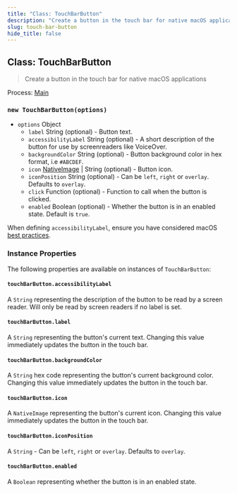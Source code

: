 ```yaml
---
title: "Class: TouchBarButton"
description: "Create a button in the touch bar for native macOS applications"
slug: touch-bar-button
hide_title: false
---
```


## Class: TouchBarButton

> Create a button in the touch bar for native macOS applications

Process: [Main](latest/glossary.md#main-process)

### `new TouchBarButton(options)`

* `options` Object
  * `label` String (optional) - Button text.
  * `accessibilityLabel` String (optional) - A short description of the button for use by screenreaders like VoiceOver.
  * `backgroundColor` String (optional) - Button background color in hex format,
    i.e `#ABCDEF`.
  * `icon` [NativeImage](latest/api/native-image.md) | String (optional) - Button icon.
  * `iconPosition` String (optional) - Can be `left`, `right` or `overlay`. Defaults to `overlay`.
  * `click` Function (optional) - Function to call when the button is clicked.
  * `enabled` Boolean (optional) - Whether the button is in an enabled state.  Default is `true`.

When defining `accessibilityLabel`, ensure you have considered macOS [best practices](https://developer.apple.com/documentation/appkit/nsaccessibilitybutton/1524910-accessibilitylabel?language=objc).

### Instance Properties

The following properties are available on instances of `TouchBarButton`:

#### `touchBarButton.accessibilityLabel`

A `String` representing the description of the button to be read by a screen reader. Will only be read by screen readers if no label is set.

#### `touchBarButton.label`

A `String` representing the button's current text. Changing this value immediately updates the button
in the touch bar.

#### `touchBarButton.backgroundColor`

A `String` hex code representing the button's current background color. Changing this value immediately updates
the button in the touch bar.

#### `touchBarButton.icon`

A `NativeImage` representing the button's current icon. Changing this value immediately updates the button
in the touch bar.

#### `touchBarButton.iconPosition`

A `String` - Can be `left`, `right` or `overlay`.  Defaults to `overlay`.

#### `touchBarButton.enabled`

A `Boolean` representing whether the button is in an enabled state.

